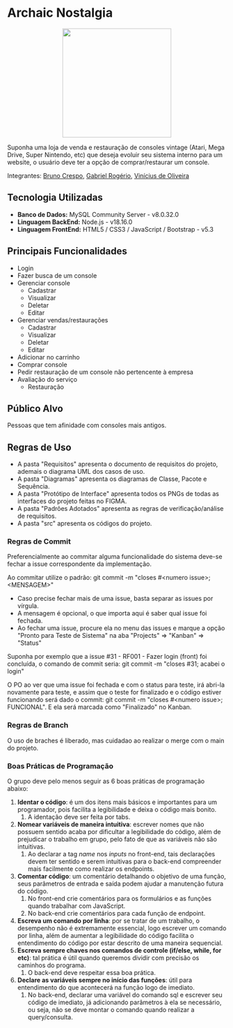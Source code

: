 # Archaic Nostalgia

<div align="center">
<img src="https://github.com/brunof5/Archaic-Nostalgia/assets/85946682/11fa53f2-805e-48a2-b969-3435483b42b6" width="250px" />
</div>

Suponha uma loja de venda e restauração de consoles vintage (Atari, Mega Drive, Super Nintendo, etc) que deseja evoluir seu sistema interno para um website, o usuário deve ter a opção de comprar/restaurar um console.

Integrantes: [Bruno Crespo](https://github.com/brunof5), [Gabriel Rogério](https://github.com/brunof5), [Vinícius de Oliveira](https://github.com/Vicius1)

## Tecnologia Utilizadas

* **Banco de Dados:** MySQL Community Server - v8.0.32.0
* **Linguagem BackEnd:** Node.js - v18.16.0
* **Linguagem FrontEnd:** HTML5 / CSS3 / JavaScript / Bootstrap - v5.3

## Principais Funcionalidades

* Login
* Fazer busca de um console
* Gerenciar console
  * Cadastrar
  * Visualizar
  * Deletar
  * Editar
* Gerenciar vendas/restaurações
  * Cadastrar
  * Visualizar
  * Deletar
  * Editar
* Adicionar no carrinho
* Comprar console
* Pedir restauração de um console não pertencente à empresa
* Avaliação do serviço
  * Restauração

## Público Alvo

Pessoas que tem afinidade com consoles mais antigos.

## Regras de Uso

* A pasta "Requisitos" apresenta o documento de requisitos do projeto, ademais o diagrama UML dos casos de uso.
* A pasta "Diagramas" apresenta os diagramas de Classe, Pacote e Sequência.
* A pasta "Protótipo de Interface" apresenta todos os PNGs de todas as interfaces do projeto feitas no FIGMA.
* A pasta "Padrões Adotados" apresenta as regras de verificação/análise de requisitos.
* A pasta "src" apresenta os códigos do projeto.

### Regras de Commit

Preferencialmente ao commitar alguma funcionalidade do sistema deve-se fechar a issue correspondente da implementação.

Ao commitar utilize o padrão: git commit -m "closes #\<numero issue\>; \<MENSAGEM\>"
* Caso precise fechar mais de uma issue, basta separar as issues por vírgula.
* A mensagem é opcional, o que importa aqui é saber qual issue foi fechada.
* Ao fechar uma issue, procure ela no menu das issues e marque a opção "Pronto para Teste de Sistema" na aba "Projects" => "Kanban" => "Status"

Suponha por exemplo que a issue #31 - RF001 - Fazer login (front) foi concluída, o comando de commit seria: git commit -m "closes #31; acabei o login"

O PO ao ver que uma issue foi fechada e com o status para teste, irá abri-la novamente para teste, e assim que o teste for finalizado e o código estiver funcionando será dado o commit: git commit -m "closes #\<numero issue\>; FUNCIONAL". E ela será marcada como "Finalizado" no Kanban.

### Regras de Branch

O uso de braches é liberado, mas cuidadao ao realizar o merge com o main do projeto.

### Boas Práticas de Programação

O grupo deve pelo menos seguir as 6 boas práticas de programação abaixo:

1. **Identar o código**: é um dos itens mais básicos e importantes para um programador, pois facilita a legibilidade e deixa o código mais bonito.
    1.  A identação deve ser feita por tabs.
2.  **Nomear variáveis de maneira intuitiva**: escrever nomes que não possuem sentido acaba por dificultar a legibilidade do código, além de prejudicar o trabalho em grupo, pelo fato de que as variáveis não são intuitivas.
    1.  Ao declarar a tag *name* nos *inputs* no front-end, tais declarações devem ter sentido e serem intuitivas para o back-end compreender mais facilmente como realizar os endpoints.
3.  **Comentar código**: um comentário detalhando o objetivo de uma função, seus parâmetros de entrada e saída podem ajudar a manutenção futura do código.
    1.  No front-end crie comentários para os formulários e as funções quando trabalhar com JavaScript.
    2.  No back-end crie comentários para cada função de endpoint.
4.  **Escreva um comando por linha**: por se tratar de um trabalho, o desempenho não é extremamente essencial, logo escrever um comando por linha, além de aumentar a legibilidade do código facilita o entendimento do código por estar descrito de uma maneira sequencial.
5.  **Escreva sempre chaves nos comandos de controle (if/else, while, for etc)**: tal prática é útil quando queremos dividir com precisão os caminhos do programa.
    1.  O back-end deve respeitar essa boa prática.
6.  **Declare as variáveis sempre no início das funções**: útil para entendimento do que acontecerá na função logo de imediato.
    1.  No back-end, declarar uma variável do comando sql e escrever seu código de imediato, já adicionando parâmetros à ela se necessário, ou seja, não se deve montar o comando quando realizar a query/consulta.
